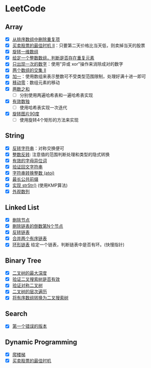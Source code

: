 # LeetCode

## Array
- [x] [从排序数组中删除重复项](https://github.com/runningIris/LeetCode/blob/master/algorithms/primary/array/duplicated-keys.cpp)
- [x] [买卖股票的最佳时机 II](https://github.com/runningIris/LeetCode/blob/master/algorithms/primary/array/max-profit.cpp)：只要第二天价格比当天低，则卖掉当天的股票
- [x] [旋转一维数组](https://github.com/runningIris/LeetCode/blob/master/algorithms/primary/array/rotate.cpp)
- [x] [给定一个整数数组，判断是否存在重复元素](https://github.com/runningIris/LeetCode/blob/master/algorithms/primary/array/contains-duplicate.cpp)
- [x] [只出现一次的数字](https://github.com/runningIris/LeetCode/blob/master/algorithms/primary/array/single-number.cpp)：使用"异或 xor"操作来消除成对的数字
- [x] [两个数组的交集 II](https://github.com/runningIris/LeetCode/blob/master/algorithms/array/primary/intersect.cpp)
- [x] [加一](https://github.com/runningIris/LeetCode/blob/master/algorithms/primary/array/plus-one.cpp)：使用数组来表示整数可不受类型范围限制，处理好满十进一即可
- [x] [移动零](https://github.com/runningIris/LeetCode/blob/master/algorithms/primary/array/move-zeroes.cpp)：数组元素的移动
- [x] [两数之和](https://github.com/runningIris/LeetCode/blob/master/algorithms/primary/array/two-sum.cpp)
    - [ ] 分别使用两遍哈希表和一遍哈希表实现

- [x] [有效数独](https://github.com/runningIris/LeetCode/blob/master/algorithms/primary/array/is-valid-sudoku.cpp)
    - [ ] 使用哈希表实现一次迭代

- [x] [旋转图片90度](https://github.com/runningIris/LeetCode/blob/master/algorithms/primary/array/rotate-image.cpp)
    - [ ] 使用旋转4个矩形的方法来实现

## String
- [x] [反转字符串](https://github.com/runningIris/LeetCode/blob/master/algorithms/primary/string/revert-string.cpp)：对称交换便可
- [x] [整数反转](https://github.com/runningIris/LeetCode/blob/master/algorithms/primary/string/revert-int.cpp): 注意值的范围判断处理和类型的隐式转换
- [x] [有效的字母异位词](https://github.com/runningIris/LeetCode/blob/master/algorithms/primary/string/is-anagram.cpp)
- [x] [验证回文字符串](https://github.com/runningIris/LeetCode/blob/master/algorithms/primary/string/is-palindrome.cpp)
- [x] [字符串转换整数 (atoi)](https://github.com/runningIris/LeetCode/blob/master/algorithms/primary/string/my-atoi.cpp)
- [x] [最长公共前缀](https://github.com/runningIris/LeetCode/blob/master/algorithms/primary/string/longest-common-prefix.cpp)
- [x] [实现 strStr()](https://github.com/runningIris/LeetCode/blob/master/algorithms/primary/string/str-str.cpp) (使用KMP算法)
- [x] [外观数列](https://github.com/runningIris/LeetCode/blob/master/algorithms/primary/string/count-and-say.cpp)

## Linked List
- [x] [删除节点](https://github.com/runningIris/LeetCode/blob/master/algorithms/primary/link-list/delete-node.cpp)
- [x] [删除链表的倒数第N个节点](https://github.com/runningIris/LeetCode/blob/master/algorithms/primary/link-list/remove-nth-from-end.cpp)
- [x] [反转链表](https://github.com/runningIris/LeetCode/blob/master/algorithms/primary/link-list/reverse-list.cpp)
- [x] [合并两个有序链表](https://github.com/runningIris/LeetCode/blob/master/algorithms/primary/link-list/merge-two-list.cpp)
- [x] [环形链表](https://github.com/runningIris/LeetCode/blob/master/algorithms/primary/link-list/has-cycle.cpp) 给定一个链表，判断链表中是否有环。(快慢指针)

## Binary Tree
- [x] [二叉树的最大深度](https://github.com/runningIris/LeetCode/blob/master/algorithms/primary/binary-tree/max-depth.cpp)
- [x] [验证二叉搜索树是否有效](https://github.com/runningIris/LeetCode/blob/master/algorithms/primary/binary-tree/is-valid-bst.cpp)
- [x] [验证对称二叉树](https://github.com/runningIris/LeetCode/blob/master/algorithms/primary/binary-tree/is-symmetric.cpp)
- [x] [二叉树的层次遍历](https://github.com/runningIris/LeetCode/blob/master/algorithms/primary/binary-tree/level-order.cpp)
- [x] [将有序数组转换为二叉搜索树](https://github.com/runningIris/LeetCode/blob/master/algorithms/primary/binary-tree/sorted-array-to-bst.cpp)

## Search
- [x] [第一个错误的版本](https://github.com/runningIris/LeetCode/blob/master/algorithms/primary/searh/first-bad-version.cpp)

## Dynamic Programming
- [x] [爬楼梯](https://github.com/runningIris/LeetCode/blob/master/algorithms/primary/dynamic-programming/climb-stairs.cpp)
- [x] [买卖股票的最佳时机](https://github.com/runningIris/LeetCode/blob/master/algorithms/primary/dynamic-programming/max-profit.cpp)
